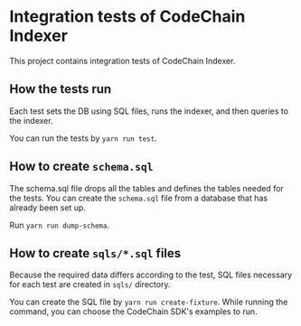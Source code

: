 Integration tests of CodeChain Indexer
======================================

This project contains integration tests of CodeChain Indexer.


How the tests run
------------------

Each test sets the DB using SQL files, runs the indexer, and then queries to the indexer.

You can run the tests by `yarn run test`.


How to create `schema.sql`
--------------------------

The schema.sql file drops all the tables and defines the tables needed for the tests. You can create the `schema.sql` file from a database that has already been set up.

Run `yarn run dump-schema`.

How to create `sqls/*.sql` files
--------------------------------

Because the required data differs according to the test, SQL files necessary for each test are created in `sqls/` directory.

You can create the SQL file by `yarn run create-fixture`. While running the command, you can choose the CodeChain SDK's examples to run.

